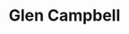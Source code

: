 ---
title: "Glen Campbell"
summary: "Glen Travis Campbell was an American country singer, guitarist, songwriter, and actor. He was best known for a series of hit songs in the 1960s and 1970s, and for hosting The Glen Campbell Goodtime Hour on CBS television from 1969 until 1972. He released 64 albums in a career that spanned five decades, selling over 45 million records worldwide, including twelve gold albums, four platinum albums, and one double-platinum album.
Born in Delight, Arkansas, Campbell began his professional career as a studio musician in Los Angeles, spending several years playing with the group of instrumentalists later known as \"The Wrecking Crew\". After becoming a solo artist, he placed a total of 80 different songs on either the Billboard Country Chart, Billboard Hot 100, or Adult Contemporary Chart, of which 29 made the top 10 and of which nine reached number one on at least one of those charts. Among Campbell's hits are \"Universal Soldier\", his first hit from 1965, along with \"Gentle on My Mind\" , \"By the Time I Get to Phoenix\" , \"Dreams of the Everyday Housewife\" , \"Wichita Lineman\" , \"Galveston\" , \"Rhinestone Cowboy\" , and \"Southern Nights\" .In 1967, Campbell won four Grammys in the country and pop categories. For \"Gentle on My Mind\", he received two awards in country and western; \"By the Time I Get to Phoenix\" did the same in pop. Three of his early hits later won Grammy Hall of Fame Awards , while Campbell himself won the Grammy Lifetime Achievement Award in 2012. He owned trophies for Male Vocalist of the Year from both the Country Music Association and the Academy of Country Music , and took the CMA's top award as 1968 Entertainer of the Year. Campbell played a supporting role in the film True Grit , which earned him a Golden Globe nomination for Most Promising Newcomer. He also sang the title song, which was nominated for an Academy Award."
image: "glen-campbell.jpg"
apple_music_artist_url: "None"
wikipedia_url: "https://en.wikipedia.org/wiki/Glen_Campbell"
---